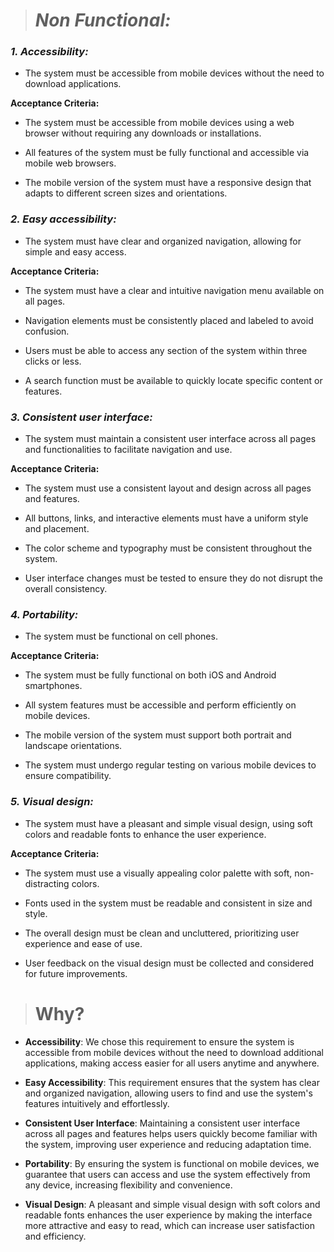 > # *Non Functional:*

### *1. Accessibility:*
 - The system must be accessible from mobile devices
   without the need to download applications.

**Acceptance Criteria:**

-   The system must be accessible from mobile devices using a web browser without requiring any downloads or installations.
    
-   All features of the system must be fully functional and accessible via mobile web browsers.
    
-   The mobile version of the system must have a responsive design that adapts to different screen sizes and orientations.

### *2. Easy accessibility:*
 - The system must have clear and organized navigation, allowing for
   simple and easy access.

**Acceptance Criteria:**

-   The system must have a clear and intuitive navigation menu available on all pages.
    
-   Navigation elements must be consistently placed and labeled to avoid confusion.
    
-   Users must be able to access any section of the system within three clicks or less.
    
-   A search function must be available to quickly locate specific content or features.

### *3. Consistent user interface:*
 - The system must maintain a consistent user interface across all pages
   and functionalities to facilitate navigation and use.

**Acceptance Criteria:**

-   The system must use a consistent layout and design across all pages and features.
    
-   All buttons, links, and interactive elements must have a uniform style and placement.
    
-   The color scheme and typography must be consistent throughout the system.
    
-   User interface changes must be tested to ensure they do not disrupt the overall consistency.

### *4. Portability:*
 - The system must be functional on cell phones.

**Acceptance Criteria:**

-   The system must be fully functional on both iOS and Android smartphones.
    
-   All system features must be accessible and perform efficiently on mobile devices.
    
-   The mobile version of the system must support both portrait and landscape orientations.
    
-   The system must undergo regular testing on various mobile devices to ensure compatibility.

### *5. Visual design:*
 - The system must have a pleasant and simple visual design, using soft
   colors and readable fonts to enhance the user experience.

**Acceptance Criteria:**

-   The system must use a visually appealing color palette with soft, non-distracting colors.
    
-   Fonts used in the system must be readable and consistent in size and style.
    
-   The overall design must be clean and uncluttered, prioritizing user experience and ease of use.
    
-   User feedback on the visual design must be collected and considered for future improvements.
   
> # Why?
-   **Accessibility**: We chose this requirement to ensure the system is accessible from mobile devices without the need to download additional applications, making access easier for all users anytime and anywhere.
    
-   **Easy Accessibility**: This requirement ensures that the system has clear and organized navigation, allowing users to find and use the system's features intuitively and effortlessly.
    
-   **Consistent User Interface**: Maintaining a consistent user interface across all pages and features helps users quickly become familiar with the system, improving user experience and reducing adaptation time.
    
-   **Portability**: By ensuring the system is functional on mobile devices, we guarantee that users can access and use the system effectively from any device, increasing flexibility and convenience.
    
-   **Visual Design**: A pleasant and simple visual design with soft colors and readable fonts enhances the user experience by making the interface more attractive and easy to read, which can increase user satisfaction and efficiency.
